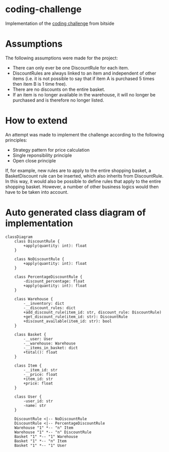 # coding-challenge

Implementation of the [coding challenge]([https://duckduckgo.com](https://gist.github.com/N3mezis/e058340930a385d4d4aac513cd0f1c1a#file-codingchallenge-md)) from bitside 

# Assumptions

The following assumptions were made for the project:

- There can only ever be one DiscountRule for each item.
- DiscountRules are always linked to an item and independent of other items (i.e. it is not possible to say that if item A is purchased 5 times then item B is 1 time free).
- There are no discounts on the entire basket.
- If an item is no longer available in the warehouse, it will no longer be purchased and is therefore no longer listed.

# How to extend

An attempt was made to implement the challenge according to the following principles:

- Strategy pattern for price calculation
- Single reponsibility principle
- Open close principle

If, for example, new rules are to apply to the entire shopping basket, a BasketDiscount rule can be inserted, which also inherits from DiscountRule. In this way, it would also be possible to define rules that apply to the entire shopping basket. However, a number of other business logics would then have to be taken into account.

# Auto generated class diagram of implementation

```mermaid
classDiagram
    class DiscountRule {
        +apply(quantity: int): float
    }

    class NoDiscountRule {
        +apply(quantity: int): float
    }

    class PercentageDiscountRule {
        -discount_percentage: float
        +apply(quantity: int): float
    }

    class Warehouse {
        -__inventory: dict
        -__discount_rules: dict
        +add_discount_rule(item_id: str, discount_rule: DiscountRule)
        +get_discount_rule(item_id: str): DiscountRule
        +discount_available(item_id: str): bool
    }

    class Basket {
        -__user: User
        -__warehouse: Warehouse
        -__items_in_basket: dict
        +total(): float
    }

    class Item {
        -__item_id: str
        -__price: float
        +item_id: str
        +price: float
    }

    class User {
        -user_id: str
        -name: str
    }

    DiscountRule <|-- NoDiscountRule
    DiscountRule <|-- PercentageDiscountRule
    Warehouse "1" *-- "n" Item
    Warehouse "1" *-- "n" DiscountRule
    Basket "1" *-- "1" Warehouse
    Basket "1" *-- "n" Item
    Basket "1" *-- "1" User

```